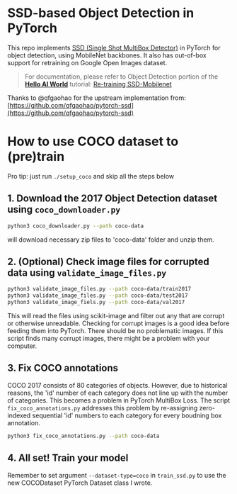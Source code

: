 # SSD-based Object Detection in PyTorch

This repo implements [SSD (Single Shot MultiBox Detector)](https://arxiv.org/abs/1512.02325) in PyTorch for object detection, using MobileNet backbones.  It also has out-of-box support for retraining on Google Open Images dataset.  

> For documentation, please refer to Object Detection portion of the **[Hello AI World](https://github.com/dusty-nv/jetson-inference/tree/dev#training)** tutorial:
> [Re-training SSD-Mobilenet](https://github.com/dusty-nv/jetson-inference/blob/dev/docs/pytorch-ssd.md)

Thanks to @qfgaohao for the upstream implementation from:  [https://github.com/qfgaohao/pytorch-ssd](https://github.com/qfgaohao/pytorch-ssd)

# How to use COCO dataset to (pre)train

Pro tip: just run `./setup_coco` and skip all the steps below

## 1. Download the 2017 Object Detection dataset using `coco_downloader.py`
```bash
python3 coco_downloader.py --path coco-data
```
will download necessary zip files to 'coco-data' folder and unzip them.

## 2. (Optional) Check image files for corrupted data using `validate_image_files.py`
```bash
python3 validate_image_files.py --path coco-data/train2017
python3 validate_image_files.py --path coco-data/test2017
python3 validate_image_fiels.py --path coco-data/val2017
```
This will read the files using scikit-image and filter out any that are corrupt or otherwise unreadable.
Checking for corrupt images is a good idea before feeding them into PyTorch.
There should be no problematic images. If this script finds many corrupt images, there might be a problem with your computer.

## 3. Fix COCO annotations
COCO 2017 consists of 80 categories of objects.
However, due to historical reasons, the 'id' number of each category does not line up with the number of categories.
This becomes a problem in PyTorch MultiBox Loss.
The script `fix_coco_annotations.py` addresses this problem by re-assigning zero-indexed sequential 'id' numbers to each category for every boudning box annotation.
```bash
python3 fix_coco_annotations.py --path coco-data
```

## 4. All set! Train your model
Remember to set argument `--dataset-type=coco` in `train_ssd.py` to use the new COCODataset PyTorch Dataset class I wrote. 
